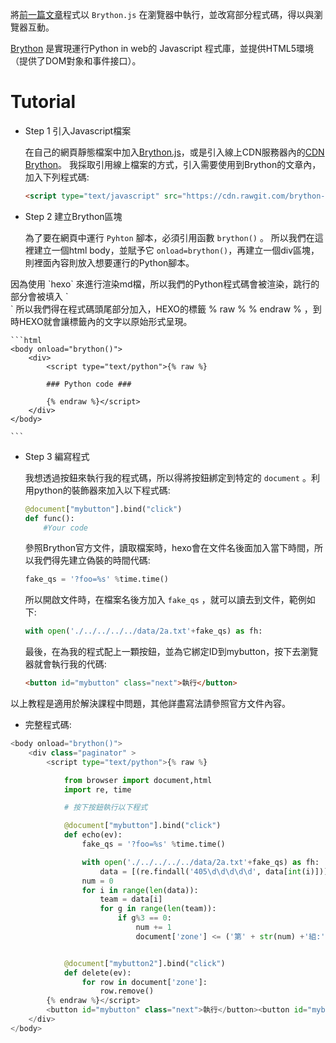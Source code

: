將[前一篇文章](https://s40523119.github.io/cd2018/2018/03/06/python-data/)程式以 `Brython.js` 在瀏覽器中執行，並改寫部分程式碼，得以與瀏覽器互動。

[Brython](https://brython.info/) 是實現運行Python in web的 Javascript 程式庫，並提供HTML5環境（提供了DOM對象和事件接口）。

<!---more--->

Tutorial
===

- Step 1 引入Javascript檔案

    在自己的網頁靜態檔案中加入[Brython.js](https://github.com/brython-dev/brython/releases/tag/3.4.0)，或是引入線上CDN服務器內的[CDN Brython](https://github.com/brython-dev/brython/releases/tag/3.4.0)。
    我採取引用線上檔案的方式，引入需要使用到Brython的文章內，加入下列程式碼:


    ```html
    <script type="text/javascript" src="https://cdn.rawgit.com/brython-dev/brython/3.4.0/www/src/brython.js"></script>

    ```


- Step 2 建立Brython區塊

    為了要在網頁中運行 `Pyhton` 腳本，必須引用函數 `brython()` 。
    所以我們在這裡建立一個html body，並賦予它 `onload=brython()`，再建立一個div區塊，則裡面內容則放入想要運行的Python腳本。

<div class='tip'>
因為使用 `hexo` 來進行渲染md檔，所以我們的Python程式碼會被渲染，跳行的部分會被填入 `<br>` 所以我們得在程式碼頭尾部分加入，HEXO的標籤  % raw % % endraw % ，到時HEXO就會讓標籤內的文字以原始形式呈現。
</div>    


    ```html
    <body onload="brython()">
        <div>
            <script type="text/python">{% raw %}

            ### Python code ###

            {% endraw %}</script>
        </div>
    </body>        

    ```

- Step 3 編寫程式

    我想透過按鈕來執行我的程式碼，所以得將按鈕綁定到特定的 `document` 。利用python的裝飾器來加入以下程式碼:

    ```python
    @document["mybutton"].bind("click")
    def func():
        #Your code
    ```

    參照Brython官方文件，讀取檔案時，hexo會在文件名後面加入當下時間，所以我們得先建立偽裝的時間代碼:

    ```python
    fake_qs = '?foo=%s' %time.time()
    ```

    所以開啟文件時，在檔案名後方加入 ` fake_qs ` ，就可以讀去到文件，範例如下:

    ```python
    with open('./../../../../data/2a.txt'+fake_qs) as fh:
    ```

    最後，在為我的程式配上一顆按鈕，並為它綁定ID到mybutton，按下去瀏覽器就會執行我的代碼:
    ```html
    <button id="mybutton" class="next">執行</button>
    ```


以上教程是適用於解決課程中問題，其他詳盡寫法請參照官方文件內容。

- 完整程式碼:

```python
<body onload="brython()">
    <div class="paginator" >
        <script type="text/python">{% raw %}

            from browser import document,html
            import re, time

            # 按下按鈕執行以下程式

            @document["mybutton"].bind("click")
            def echo(ev):
                fake_qs = '?foo=%s' %time.time()

                with open('./../../../../data/2a.txt'+fake_qs) as fh:
                    data = [(re.findall('405\d\d\d\d\d', data[int(i)])) for i in range(len(data))]
                num = 0
                for i in range(len(data)):
                    team = data[i]
                    for g in range(len(team)):
                        if g%3 == 0:
                            num += 1
                            document['zone'] <= ('第' + str(num) +'組:' + str(team[g:g+3]) + html.BR())


            @document["mybutton2"].bind("click")
            def delete(ev):
                for row in document['zone']:
                    row.remove()
        {% endraw %}</script>            
        <button id="mybutton" class="next">執行</button><button id="mybutton2" class="next">清除</button>
    </div>
</body>
```

<body onload="brython()">
    <div class="paginator" >
        <script type="text/python">{% raw %}
        from browser import document,html
        import re, time

        # 按下按鈕執行以下程式
        @document["mybutton"].bind("click")
        def echo(ev):
            fake_qs = '?foo=%s' %time.time()

            with open('./../../../../data/2a.txt'+fake_qs) as fh:
                data = fh.readlines() #逐行讀入
                data = [(re.findall('405\d\d\d\d\d', data[int(i)])) for i in range(len(data))]
            num = 0
            for i in range(len(data)):
                team = data[i]
                for g in range(len(team)):
                    if g%3 == 0:
                        num += 1
                        document['zone'] <= ('第' + str(num) +'組:' + str(team[g:g+3]) + html.BR())


        @document["mybutton2"].bind("click")
        def delete(ev):
            for row in document['zone']:
                row.remove()


        {% endraw %}</script>

    <button id="mybutton" class="next">執行</button><button id="mybutton2" class="next">清除</button>
    </div>
</body>

- 輸出:

<div id="zone">

</div>


- Reference:
    - [Brython Document](https://brython.info/static_doc/en/intro.html?lang=en])
    - [Read the content of a file in Brython](https://brython.info/static_doc/en/cookbook/read_file.html)
    - [Brython CDN](https://cdnjs.com/libraries/brython)
